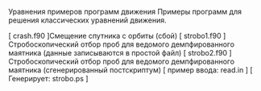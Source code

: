 Уравнения примеров программ движения
Примеры программ для решения классических уравнений движения.

[ crash.f90 ]Смещение спутника с орбиты (сбой)
[ strobo1.f90 ] Стробоскопический отбор проб для ведомого демпфированного маятника (данные записываются в простой файл)
[ strobo2.f90 ] Стробоскопический отбор проб для ведомого демпфированного маятника (сгенерированный постскриптум)
                      [ пример ввода: read.in ] [ Генерирует: strobo.ps ]
